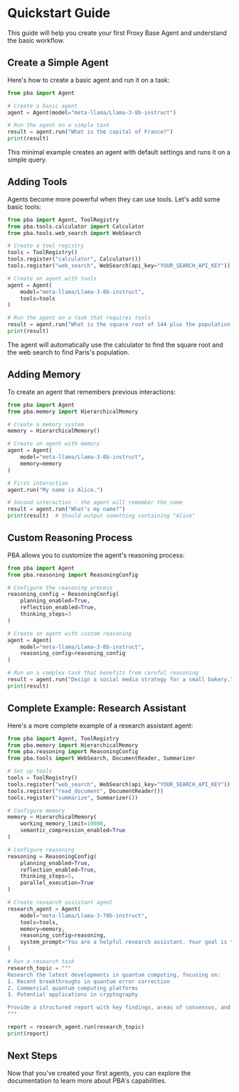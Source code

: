 # Quickstart Guide

This guide will help you create your first Proxy Base Agent and understand the basic workflow.

## Create a Simple Agent

Here's how to create a basic agent and run it on a task:

```python
from pba import Agent

# Create a basic agent
agent = Agent(model="meta-llama/Llama-3-8b-instruct")

# Run the agent on a simple task
result = agent.run("What is the capital of France?")
print(result)
```

This minimal example creates an agent with default settings and runs it on a simple query.

## Adding Tools

Agents become more powerful when they can use tools. Let's add some basic tools:

```python
from pba import Agent, ToolRegistry
from pba.tools.calculator import Calculator
from pba.tools.web_search import WebSearch

# Create a tool registry
tools = ToolRegistry()
tools.register("calculator", Calculator())
tools.register("web_search", WebSearch(api_key="YOUR_SEARCH_API_KEY"))

# Create an agent with tools
agent = Agent(
    model="meta-llama/Llama-3-8b-instruct",
    tools=tools
)

# Run the agent on a task that requires tools
result = agent.run("What is the square root of 144 plus the population of Paris?")
print(result)
```

The agent will automatically use the calculator to find the square root and the web search to find Paris's population.

## Adding Memory

To create an agent that remembers previous interactions:

```python
from pba import Agent
from pba.memory import HierarchicalMemory

# Create a memory system
memory = HierarchicalMemory()

# Create an agent with memory
agent = Agent(
    model="meta-llama/Llama-3-8b-instruct",
    memory=memory
)

# First interaction
agent.run("My name is Alice.")

# Second interaction - the agent will remember the name
result = agent.run("What's my name?")
print(result)  # Should output something containing "Alice"
```

## Custom Reasoning Process

PBA allows you to customize the agent's reasoning process:

```python
from pba import Agent
from pba.reasoning import ReasoningConfig

# Configure the reasoning process
reasoning_config = ReasoningConfig(
    planning_enabled=True,
    reflection_enabled=True,
    thinking_steps=3
)

# Create an agent with custom reasoning
agent = Agent(
    model="meta-llama/Llama-3-8b-instruct",
    reasoning_config=reasoning_config
)

# Run on a complex task that benefits from careful reasoning
result = agent.run("Design a social media strategy for a small bakery.")
print(result)
```

## Complete Example: Research Assistant

Here's a more complete example of a research assistant agent:

```python
from pba import Agent, ToolRegistry
from pba.memory import HierarchicalMemory
from pba.reasoning import ReasoningConfig
from pba.tools import WebSearch, DocumentReader, Summarizer

# Set up tools
tools = ToolRegistry()
tools.register("web_search", WebSearch(api_key="YOUR_SEARCH_API_KEY"))
tools.register("read_document", DocumentReader())
tools.register("summarize", Summarizer())

# Configure memory
memory = HierarchicalMemory(
    working_memory_limit=10000,
    semantic_compression_enabled=True
)

# Configure reasoning
reasoning = ReasoningConfig(
    planning_enabled=True,
    reflection_enabled=True,
    thinking_steps=5,
    parallel_execution=True
)

# Create research assistant agent
research_agent = Agent(
    model="meta-llama/Llama-3-70b-instruct",
    tools=tools,
    memory=memory,
    reasoning_config=reasoning,
    system_prompt="You are a helpful research assistant. Your goal is to provide thorough, accurate information on topics by searching the web, reading documents, and synthesizing information."
)

# Run a research task
research_topic = """
Research the latest developments in quantum computing, focusing on:
1. Recent breakthroughs in quantum error correction
2. Commercial quantum computing platforms
3. Potential applications in cryptography

Provide a structured report with key findings, areas of consensus, and open questions.
"""

report = research_agent.run(research_topic)
print(report)
```

## Next Steps

Now that you've created your first agents, you can explore the documentation to learn more about PBA's capabilities.